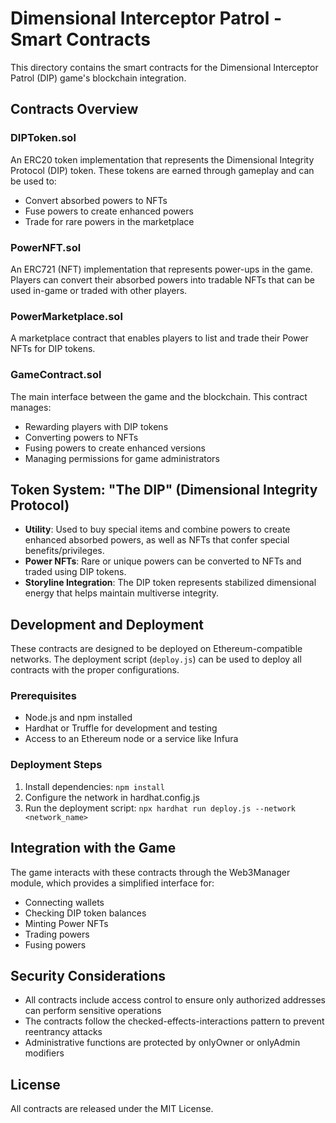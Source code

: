 # Dimensional Interceptor Patrol - Smart Contracts

This directory contains the smart contracts for the Dimensional Interceptor Patrol (DIP) game's blockchain integration.

## Contracts Overview

### DIPToken.sol
An ERC20 token implementation that represents the Dimensional Integrity Protocol (DIP) token. These tokens are earned through gameplay and can be used to:
- Convert absorbed powers to NFTs
- Fuse powers to create enhanced powers
- Trade for rare powers in the marketplace

### PowerNFT.sol
An ERC721 (NFT) implementation that represents power-ups in the game. Players can convert their absorbed powers into tradable NFTs that can be used in-game or traded with other players.

### PowerMarketplace.sol
A marketplace contract that enables players to list and trade their Power NFTs for DIP tokens.

### GameContract.sol
The main interface between the game and the blockchain. This contract manages:
- Rewarding players with DIP tokens
- Converting powers to NFTs
- Fusing powers to create enhanced versions
- Managing permissions for game administrators

## Token System: "The DIP" (Dimensional Integrity Protocol)

- **Utility**: Used to buy special items and combine powers to create enhanced absorbed powers, as well as NFTs that confer special benefits/privileges.
- **Power NFTs**: Rare or unique powers can be converted to NFTs and traded using DIP tokens.
- **Storyline Integration**: The DIP token represents stabilized dimensional energy that helps maintain multiverse integrity.

## Development and Deployment

These contracts are designed to be deployed on Ethereum-compatible networks. The deployment script (`deploy.js`) can be used to deploy all contracts with the proper configurations.

### Prerequisites
- Node.js and npm installed
- Hardhat or Truffle for development and testing
- Access to an Ethereum node or a service like Infura

### Deployment Steps
1. Install dependencies: `npm install`
2. Configure the network in hardhat.config.js
3. Run the deployment script: `npx hardhat run deploy.js --network <network_name>`

## Integration with the Game

The game interacts with these contracts through the Web3Manager module, which provides a simplified interface for:
- Connecting wallets
- Checking DIP token balances
- Minting Power NFTs
- Trading powers
- Fusing powers

## Security Considerations

- All contracts include access control to ensure only authorized addresses can perform sensitive operations
- The contracts follow the checked-effects-interactions pattern to prevent reentrancy attacks
- Administrative functions are protected by onlyOwner or onlyAdmin modifiers

## License

All contracts are released under the MIT License.
